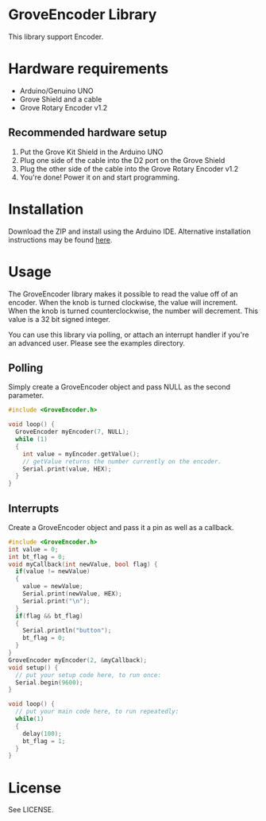 # GroveEncoder Library

This library support Encoder.

# Hardware requirements

- Arduino/Genuino UNO
- Grove Shield and a cable
- Grove Rotary Encoder v1.2

## Recommended hardware setup

1. Put the Grove Kit Shield in the Arduino UNO
2. Plug one side of the cable into the D2 port on the Grove Shield
3. Plug the other side of the cable into the Grove Rotary Encoder v1.2
4. You're done!  Power it on and start programming.

# Installation

Download the ZIP and install using the Arduino IDE.  Alternative 
installation instructions may be found [here](https://www.arduino.cc/en/Guide/Libraries).

# Usage

The GroveEncoder library makes it possible to read the value off of an encoder.
When the knob is turned clockwise, the value will increment.  When the knob is
turned counterclockwise, the number will decrement.  This value is a 32 bit
signed integer.

You can use this library via polling, or attach an interrupt handler if you're
an advanced user.  Please see the examples directory.

## Polling

Simply create a GroveEncoder object and pass NULL as the second parameter.

```c
#include <GroveEncoder.h>

void loop() {
  GroveEncoder myEncoder(7, NULL);
  while (1)
  {
    int value = myEncoder.getValue();
    // getValue returns the number currently on the encoder.
    Serial.print(value, HEX);
  }
}
```

## Interrupts

Create a GroveEncoder object and pass it a pin as well as a callback.

```c
#include <GroveEncoder.h>
int value = 0;
int bt_flag = 0;
void myCallback(int newValue, bool flag) {
  if(value != newValue)
  {
    value = newValue;
    Serial.print(newValue, HEX);
    Serial.print("\n");
  }
  if(flag && bt_flag)
  {
    Serial.println("button");
    bt_flag = 0;
  }
}
GroveEncoder myEncoder(2, &myCallback);
void setup() {
  // put your setup code here, to run once:
  Serial.begin(9600);
}

void loop() {
  // put your main code here, to run repeatedly:
  while(1)
  {
    delay(100);
    bt_flag = 1;
  }
}
```

# License

See LICENSE.
